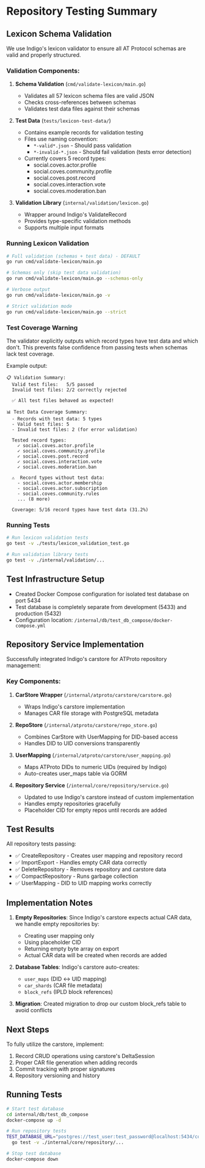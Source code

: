 # Repository Testing Summary

## Lexicon Schema Validation

We use Indigo's lexicon validator to ensure all AT Protocol schemas are valid and properly structured.

### Validation Components:
1. **Schema Validation** (`cmd/validate-lexicon/main.go`)
   - Validates all 57 lexicon schema files are valid JSON
   - Checks cross-references between schemas
   - Validates test data files against their schemas

2. **Test Data** (`tests/lexicon-test-data/`)
   - Contains example records for validation testing
   - Files use naming convention:
     - `*-valid*.json` - Should pass validation
     - `*-invalid-*.json` - Should fail validation (tests error detection)
   - Currently covers 5 record types:
     - social.coves.actor.profile
     - social.coves.community.profile  
     - social.coves.post.record
     - social.coves.interaction.vote
     - social.coves.moderation.ban

3. **Validation Library** (`internal/validation/lexicon.go`)
   - Wrapper around Indigo's ValidateRecord
   - Provides type-specific validation methods
   - Supports multiple input formats

### Running Lexicon Validation
```bash
# Full validation (schemas + test data) - DEFAULT
go run cmd/validate-lexicon/main.go

# Schemas only (skip test data validation)
go run cmd/validate-lexicon/main.go --schemas-only

# Verbose output
go run cmd/validate-lexicon/main.go -v

# Strict validation mode
go run cmd/validate-lexicon/main.go --strict
```

### Test Coverage Warning
The validator explicitly outputs which record types have test data and which don't. This prevents false confidence from passing tests when schemas lack test coverage.

Example output:
```
📋 Validation Summary:
  Valid test files:   5/5 passed
  Invalid test files: 2/2 correctly rejected

  ✅ All test files behaved as expected!

📊 Test Data Coverage Summary:
  - Records with test data: 5 types
  - Valid test files: 5
  - Invalid test files: 2 (for error validation)

  Tested record types:
    ✓ social.coves.actor.profile
    ✓ social.coves.community.profile
    ✓ social.coves.post.record
    ✓ social.coves.interaction.vote
    ✓ social.coves.moderation.ban

  ⚠️  Record types without test data:
    - social.coves.actor.membership
    - social.coves.actor.subscription
    - social.coves.community.rules
    ... (8 more)

  Coverage: 5/16 record types have test data (31.2%)
```

### Running Tests
```bash
# Run lexicon validation tests
go test -v ./tests/lexicon_validation_test.go

# Run validation library tests  
go test -v ./internal/validation/...
```

## Test Infrastructure Setup
- Created Docker Compose configuration for isolated test database on port 5434
- Test database is completely separate from development (5433) and production (5432)
- Configuration location: `/internal/db/test_db_compose/docker-compose.yml`

## Repository Service Implementation
Successfully integrated Indigo's carstore for ATProto repository management:

### Key Components:
1. **CarStore Wrapper** (`/internal/atproto/carstore/carstore.go`)
   - Wraps Indigo's carstore implementation
   - Manages CAR file storage with PostgreSQL metadata

2. **RepoStore** (`/internal/atproto/carstore/repo_store.go`)
   - Combines CarStore with UserMapping for DID-based access
   - Handles DID to UID conversions transparently

3. **UserMapping** (`/internal/atproto/carstore/user_mapping.go`)
   - Maps ATProto DIDs to numeric UIDs (required by Indigo)
   - Auto-creates user_maps table via GORM

4. **Repository Service** (`/internal/core/repository/service.go`)
   - Updated to use Indigo's carstore instead of custom implementation
   - Handles empty repositories gracefully
   - Placeholder CID for empty repos until records are added

## Test Results
All repository tests passing:
- ✅ CreateRepository - Creates user mapping and repository record
- ✅ ImportExport - Handles empty CAR data correctly
- ✅ DeleteRepository - Removes repository and carstore data
- ✅ CompactRepository - Runs garbage collection
- ✅ UserMapping - DID to UID mapping works correctly

## Implementation Notes
1. **Empty Repositories**: Since Indigo's carstore expects actual CAR data, we handle empty repositories by:
   - Creating user mapping only
   - Using placeholder CID
   - Returning empty byte array on export
   - Actual CAR data will be created when records are added

2. **Database Tables**: Indigo's carstore auto-creates:
   - `user_maps` (DID ↔ UID mapping)
   - `car_shards` (CAR file metadata)
   - `block_refs` (IPLD block references)

3. **Migration**: Created migration to drop our custom block_refs table to avoid conflicts

## Next Steps
To fully utilize the carstore, implement:
1. Record CRUD operations using carstore's DeltaSession
2. Proper CAR file generation when adding records
3. Commit tracking with proper signatures
4. Repository versioning and history

## Running Tests
```bash
# Start test database
cd internal/db/test_db_compose
docker-compose up -d

# Run repository tests
TEST_DATABASE_URL="postgres://test_user:test_password@localhost:5434/coves_test?sslmode=disable" \
  go test -v ./internal/core/repository/...

# Stop test database
docker-compose down
```